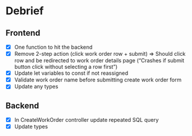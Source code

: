 # Debrief

## Frontend

- [x] One function to hit the backend
- [x] Remove 2-step action (click work order row + submit) => Should click row and be redirected to work order details page (“Crashes if submit button click without selecting a row first”)
- [x] Update let variables to const if not reassigned
- [x] Validate work order name before submitting create work order form
- [x] Update any types

## Backend

- [x] In CreateWorkOrder controller update repeated SQL query
- [x] Update types
